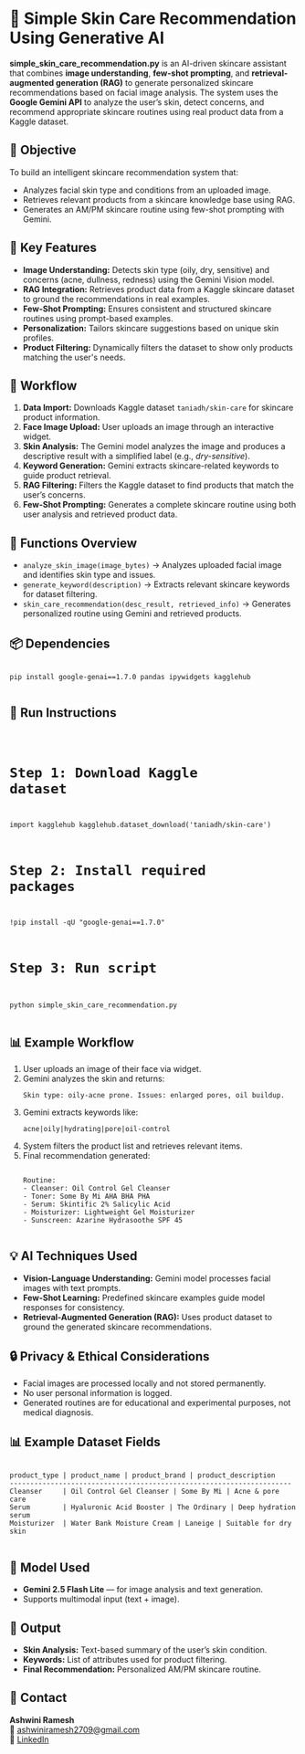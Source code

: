 <!DOCTYPE html>
<html lang="en">
<head>
  <meta charset="UTF-8">
  <title>💆‍♀️ AI-Powered Skin Care Recommendation System</title>
</head>
<body>

  <h1>💄 Simple Skin Care Recommendation Using Generative AI</h1>

  <p>
    <strong>simple_skin_care_recommendation.py</strong> is an AI-driven skincare assistant that combines 
    <strong>image understanding</strong>, <strong>few-shot prompting</strong>, and 
    <strong>retrieval-augmented generation (RAG)</strong> to generate personalized skincare recommendations 
    based on facial image analysis.  
    The system uses the <strong>Google Gemini API</strong> to analyze the user’s skin, detect concerns, 
    and recommend appropriate skincare routines using real product data from a Kaggle dataset.
  </p>

  <h2>🎯 Objective</h2>
  <p>
    To build an intelligent skincare recommendation system that:
  </p>
  <ul>
    <li>Analyzes facial skin type and conditions from an uploaded image.</li>
    <li>Retrieves relevant products from a skincare knowledge base using RAG.</li>
    <li>Generates an AM/PM skincare routine using few-shot prompting with Gemini.</li>
  </ul>

  <h2>🧠 Key Features</h2>
  <ul>
    <li><strong>Image Understanding:</strong> Detects skin type (oily, dry, sensitive) and concerns (acne, dullness, redness) using the Gemini Vision model.</li>
    <li><strong>RAG Integration:</strong> Retrieves product data from a Kaggle skincare dataset to ground the recommendations in real examples.</li>
    <li><strong>Few-Shot Prompting:</strong> Ensures consistent and structured skincare routines using prompt-based examples.</li>
    <li><strong>Personalization:</strong> Tailors skincare suggestions based on unique skin profiles.</li>
    <li><strong>Product Filtering:</strong> Dynamically filters the dataset to show only products matching the user's needs.</li>
  </ul>

  <h2>📁 Workflow</h2>
  <ol>
    <li><strong>Data Import:</strong> Downloads Kaggle dataset <code>taniadh/skin-care</code> for skincare product information.</li>
    <li><strong>Face Image Upload:</strong> User uploads an image through an interactive widget.</li>
    <li><strong>Skin Analysis:</strong> The Gemini model analyzes the image and produces a descriptive result with a simplified label (e.g., <em>dry-sensitive</em>).</li>
    <li><strong>Keyword Generation:</strong> Gemini extracts skincare-related keywords to guide product retrieval.</li>
    <li><strong>RAG Filtering:</strong> Filters the Kaggle dataset to find products that match the user’s concerns.</li>
    <li><strong>Few-Shot Prompting:</strong> Generates a complete skincare routine using both user analysis and retrieved product data.</li>
  </ol>

  <h2>🧩 Functions Overview</h2>
  <ul>
    <li><code>analyze_skin_image(image_bytes)</code> → Analyzes uploaded facial image and identifies skin type and issues.</li>
    <li><code>generate_keyword(description)</code> → Extracts relevant skincare keywords for dataset filtering.</li>
    <li><code>skin_care_recommendation(desc_result, retrieved_info)</code> → Generates personalized routine using Gemini and retrieved products.</li>
  </ul>

  <h2>📦 Dependencies</h2>
  <pre><code>
pip install google-genai==1.7.0 pandas ipywidgets kagglehub
  </code></pre>

  <h2>🚀 Run Instructions</h2>
  <pre><code>
    
# Step 1: Download Kaggle dataset 
import kagglehub
kagglehub.dataset_download('taniadh/skin-care')

# Step 2: Install required packages
!pip install -qU "google-genai==1.7.0"

# Step 3: Run script 
python simple_skin_care_recommendation.py
  </code></pre>

  <h2>📊 Example Workflow</h2>
  <ol>
    <li>User uploads an image of their face via widget.</li>
    <li>Gemini analyzes the skin and returns:
      <pre><code>Skin type: oily-acne prone. Issues: enlarged pores, oil buildup.</code></pre>
    </li>
    <li>Gemini extracts keywords like:
      <pre><code>acne|oily|hydrating|pore|oil-control</code></pre>
    </li>
    <li>System filters the product list and retrieves relevant items.</li>
    <li>Final recommendation generated:
      <pre><code>
Routine:
- Cleanser: Oil Control Gel Cleanser
- Toner: Some By Mi AHA BHA PHA
- Serum: Skintific 2% Salicylic Acid
- Moisturizer: Lightweight Gel Moisturizer
- Sunscreen: Azarine Hydrasoothe SPF 45
      </code></pre>
    </li>
  </ol>

  <h2>💡 AI Techniques Used</h2>
  <ul>
    <li><strong>Vision-Language Understanding:</strong> Gemini model processes facial images with text prompts.</li>
    <li><strong>Few-Shot Learning:</strong> Predefined skincare examples guide model responses for consistency.</li>
    <li><strong>Retrieval-Augmented Generation (RAG):</strong> Uses product dataset to ground the generated skincare recommendations.</li>
  </ul>

  <h2>🔒 Privacy & Ethical Considerations</h2>
  <ul>
    <li>Facial images are processed locally and not stored permanently.</li>
    <li>No user personal information is logged.</li>
    <li>Generated routines are for educational and experimental purposes, not medical diagnosis.</li>
  </ul>

  <h2>📊 Example Dataset Fields</h2>
  <pre><code>
product_type | product_name | product_brand | product_description
---------------------------------------------------------------------
Cleanser     | Oil Control Gel Cleanser | Some By Mi | Acne & pore care
Serum        | Hyaluronic Acid Booster | The Ordinary | Deep hydration serum
Moisturizer  | Water Bank Moisture Cream | Laneige | Suitable for dry skin
  </code></pre>

  <h2>🧠 Model Used</h2>
  <ul>
    <li><strong>Gemini 2.5 Flash Lite</strong> — for image analysis and text generation.</li>
    <li>Supports multimodal input (text + image).</li>
  </ul>

  <h2>🧾 Output</h2>
  <ul>
    <li><strong>Skin Analysis:</strong> Text-based summary of the user’s skin condition.</li>
    <li><strong>Keywords:</strong> List of attributes used for product filtering.</li>
    <li><strong>Final Recommendation:</strong> Personalized AM/PM skincare routine.</li>
  </ul>

  <h2>📧 Contact</h2>
  <p>
    <strong>Ashwini Ramesh</strong><br>
    📧 <a href="mailto:ashwiniramesh2709@gmail.com">ashwiniramesh2709@gmail.com</a><br>
    🔗 <a href="https://linkedin.com/in/ashwini27" target="_blank">LinkedIn</a>
  </p>

</body>
</html>
